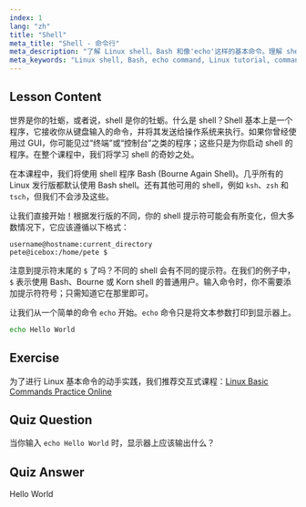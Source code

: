 ```yaml
---
index: 1
lang: "zh"
title: "Shell"
meta_title: "Shell - 命令行"
meta_description: "了解 Linux shell、Bash 和像'echo'这样的基本命令。理解 shell 提示符，并通过这个适合初学者的指南开始你的 Linux 之旅。"
meta_keywords: "Linux shell, Bash, echo command, Linux tutorial, command line, beginner Linux, shell prompt, Linux guide"
---
```


## Lesson Content

世界是你的牡蛎，或者说，shell 是你的牡蛎。什么是 shell？Shell 基本上是一个程序，它接收你从键盘输入的命令，并将其发送给操作系统来执行。如果你曾经使用过 GUI，你可能见过“终端”或“控制台”之类的程序；这些只是为你启动 shell 的程序。在整个课程中，我们将学习 shell 的奇妙之处。

在本课程中，我们将使用 shell 程序 Bash (Bourne Again Shell)。几乎所有的 Linux 发行版都默认使用 Bash shell。还有其他可用的 shell，例如 `ksh`、`zsh` 和 `tsch`，但我们不会涉及这些。

让我们直接开始！根据发行版的不同，你的 shell 提示符可能会有所变化，但大多数情况下，它应该遵循以下格式：

```plaintext
username@hostname:current_directory
pete@icebox:/home/pete $
```

注意到提示符末尾的 `$` 了吗？不同的 shell 会有不同的提示符。在我们的例子中，`$` 表示使用 Bash、Bourne 或 Korn shell 的普通用户。输入命令时，你不需要添加提示符符号；只需知道它在那里即可。

让我们从一个简单的命令 `echo` 开始。`echo` 命令只是将文本参数打印到显示器上。

```bash
echo Hello World
```

## Exercise

为了进行 Linux 基本命令的动手实践，我们推荐交互式课程：[Linux Basic Commands Practice Online](https://labex.io/courses/linux-basic-commands-practice-online)

## Quiz Question

当你输入 `echo Hello World` 时，显示器上应该输出什么？

## Quiz Answer

Hello World
